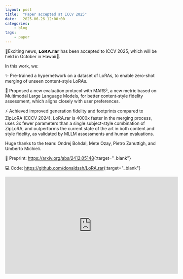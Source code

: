 ```yaml
---
layout: post
title:  "Paper accepted at ICCV 2025"
date:   2025-06-26 12:00:00
categories:
    - blog
tags:
    - paper
---
```


🚀Exciting news, 𝗟𝗼𝗥𝗔.𝗿𝗮𝗿 has been accepted to ICCV 2025, which will be held in October in Hawaii🌈.

In this work, we:

✨ Pre-trained a hypernetwork on a dataset of LoRAs, to enable zero-shot merging of unseen content-style LoRAs.

🤝 Proposed a new evaluation protocol with MARS², a new metric based on Multimodal Large Language Models, for better content-style fidelity assessment, which aligns closely with user preferences.

⚡️ Achieved improved generation fidelity and footprints compared to ZipLoRA (ECCV 2024). LoRA.rar is 4000x faster in the merging process, uses 3x fewer parameters than a single subject-style combination of ZipLoRA, and outperforms the current state of the art in both content and style fidelity, as validated by MLLM assessments and human evaluations.

Huge thanks to the team: Ondrej Bohdal, Mete Ozay, Pietro Zanuttigh, and Umberto Michieli.


📜 Preprint: <https://arxiv.org/abs/2412.05148>{:target="_blank"}

💻 Code: <https://github.com/donaldssh/LoRA.rar>{:target="_blank"}

<iframe width="560" height="315" src="https://www.youtube.com/embed/FfExWgcgNbQ?si=3OGDPZ55qXJZ0q7w" title="YouTube video player" frameborder="0" allow="accelerometer; autoplay; clipboard-write; encrypted-media; gyroscope; picture-in-picture; web-share" referrerpolicy="strict-origin-when-cross-origin" allowfullscreen></iframe>
